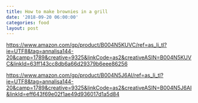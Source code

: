 ```yaml
---
title: How to make brownies in a grill
date: '2018-09-20 06:00:00'
categories: food
layout: post
---
```


https://www.amazon.com/gp/product/B004N5KUVC/ref=as_li_tl?ie=UTF8&tag=annalisa144-20&camp=1789&creative=9325&linkCode=as2&creativeASIN=B004N5KUVC&linkId=63ff143cc8db6a66d29379b6eee86256

https://www.amazon.com/gp/product/B004N5J6AI/ref=as_li_tl?ie=UTF8&tag=annalisa144-20&camp=1789&creative=9325&linkCode=as2&creativeASIN=B004N5J6AI&linkId=eff643f69e02f1ae49d936017d1a5d84